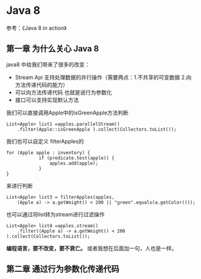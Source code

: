 # Java 8

参考：《Java 8 in action》

## 第一章 为什么关心 Java 8 

java8 中给我们带来了很多的改变：

- Stream Api 支持处理数据的并行操作（需要两点：1.不共享的可变数据 2.向方法传递代码的能力）
- 可以向方法传递代码  也就是说行为参数化
- 接口可以支持实现默认方法


我们可以直接调用Apple中的isGreenApple方法判断

```
List<Apple> list1 =apples.parallelStream()
	.filter(Apple::isGreenApple ).collect(Collectors.toList());

```

我们也可以自定义 filterApples的

``` 
for (Apple apple : inventory) {
			if (predicate.test(apple)) {
				apples.add(apple);
			}
}

``` 

来进行判断

```
List<Apple> list3 = filterApples(apples, 
	(Apple a) -> a.getWeight() < 200 || "green".equals(a.getColor()));

```

也可以通过将list转为stream进行过滤操作

```
List<Apple> list4 =apples.stream()
	.filter((Apple a) -> a.getWeight() < 200 ).collect(Collectors.toList());

```


**编程语言，要不改变，要不衰亡。** 或者我想在后面加一句，人也是一样。

## 第二章 通过行为参数化传递代码















